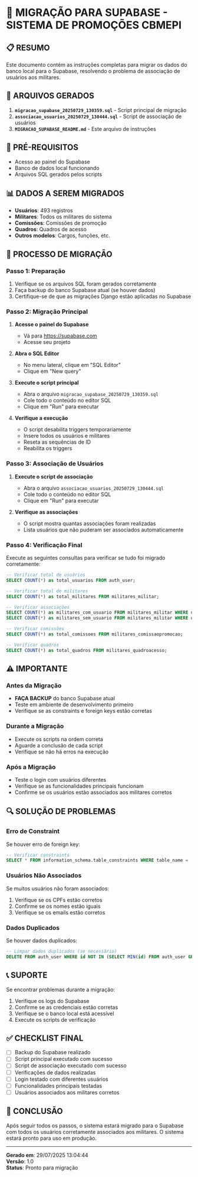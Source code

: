 # 🚀 MIGRAÇÃO PARA SUPABASE - SISTEMA DE PROMOÇÕES CBMEPI

## 📋 RESUMO

Este documento contém as instruções completas para migrar os dados do banco local para o Supabase, resolvendo o problema de associação de usuários aos militares.

## 📁 ARQUIVOS GERADOS

1. **`migracao_supabase_20250729_130359.sql`** - Script principal de migração
2. **`associacao_usuarios_20250729_130444.sql`** - Script de associação de usuários
3. **`MIGRACAO_SUPABASE_README.md`** - Este arquivo de instruções

## 🔧 PRÉ-REQUISITOS

- Acesso ao painel do Supabase
- Banco de dados local funcionando
- Arquivos SQL gerados pelos scripts

## 📊 DADOS A SEREM MIGRADOS

- **Usuários**: 493 registros
- **Militares**: Todos os militares do sistema
- **Comissões**: Comissões de promoção
- **Quadros**: Quadros de acesso
- **Outros modelos**: Cargos, funções, etc.

## 🚀 PROCESSO DE MIGRAÇÃO

### Passo 1: Preparação

1. Verifique se os arquivos SQL foram gerados corretamente
2. Faça backup do banco Supabase atual (se houver dados)
3. Certifique-se de que as migrações Django estão aplicadas no Supabase

### Passo 2: Migração Principal

1. **Acesse o painel do Supabase**
   - Vá para https://supabase.com
   - Acesse seu projeto

2. **Abra o SQL Editor**
   - No menu lateral, clique em "SQL Editor"
   - Clique em "New query"

3. **Execute o script principal**
   - Abra o arquivo `migracao_supabase_20250729_130359.sql`
   - Cole todo o conteúdo no editor SQL
   - Clique em "Run" para executar

4. **Verifique a execução**
   - O script desabilita triggers temporariamente
   - Insere todos os usuários e militares
   - Reseta as sequências de ID
   - Reabilita os triggers

### Passo 3: Associação de Usuários

1. **Execute o script de associação**
   - Abra o arquivo `associacao_usuarios_20250729_130444.sql`
   - Cole todo o conteúdo no editor SQL
   - Clique em "Run" para executar

2. **Verifique as associações**
   - O script mostra quantas associações foram realizadas
   - Lista usuários que não puderam ser associados automaticamente

### Passo 4: Verificação Final

Execute as seguintes consultas para verificar se tudo foi migrado corretamente:

```sql
-- Verificar total de usuários
SELECT COUNT(*) as total_usuarios FROM auth_user;

-- Verificar total de militares
SELECT COUNT(*) as total_militares FROM militares_militar;

-- Verificar associações
SELECT COUNT(*) as militares_com_usuario FROM militares_militar WHERE user_id IS NOT NULL;
SELECT COUNT(*) as militares_sem_usuario FROM militares_militar WHERE user_id IS NULL;

-- Verificar comissões
SELECT COUNT(*) as total_comissoes FROM militares_comissaopromocao;

-- Verificar quadros
SELECT COUNT(*) as total_quadros FROM militares_quadroacesso;
```

## ⚠️ IMPORTANTE

### Antes da Migração
- **FAÇA BACKUP** do banco Supabase atual
- Teste em ambiente de desenvolvimento primeiro
- Verifique se as constraints e foreign keys estão corretas

### Durante a Migração
- Execute os scripts na ordem correta
- Aguarde a conclusão de cada script
- Verifique se não há erros na execução

### Após a Migração
- Teste o login com usuários diferentes
- Verifique se as funcionalidades principais funcionam
- Confirme se os usuários estão associados aos militares corretos

## 🔍 SOLUÇÃO DE PROBLEMAS

### Erro de Constraint
Se houver erro de foreign key:
```sql
-- Verificar constraints
SELECT * FROM information_schema.table_constraints WHERE table_name = 'militares_militar';
```

### Usuários Não Associados
Se muitos usuários não foram associados:
1. Verifique se os CPFs estão corretos
2. Confirme se os nomes estão iguais
3. Verifique se os emails estão corretos

### Dados Duplicados
Se houver dados duplicados:
```sql
-- Limpar dados duplicados (se necessário)
DELETE FROM auth_user WHERE id NOT IN (SELECT MIN(id) FROM auth_user GROUP BY username);
```

## 📞 SUPORTE

Se encontrar problemas durante a migração:

1. Verifique os logs do Supabase
2. Confirme se as credenciais estão corretas
3. Verifique se o banco local está acessível
4. Execute os scripts de verificação

## ✅ CHECKLIST FINAL

- [ ] Backup do Supabase realizado
- [ ] Script principal executado com sucesso
- [ ] Script de associação executado com sucesso
- [ ] Verificações de dados realizadas
- [ ] Login testado com diferentes usuários
- [ ] Funcionalidades principais testadas
- [ ] Usuários associados aos militares corretos

## 🎉 CONCLUSÃO

Após seguir todos os passos, o sistema estará migrado para o Supabase com todos os usuários corretamente associados aos militares. O sistema estará pronto para uso em produção.

---

**Gerado em**: 29/07/2025 13:04:44  
**Versão**: 1.0  
**Status**: Pronto para migração 